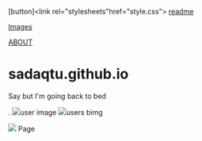 [button]<link rel="stylesheets"href="style.css">
[readme](https://en.wikipedia.org/wiki/user:sadaqtu)

[Images](0.png)
 
[ABOUT](  https://github.com/sadaqtu/sadaqtu.github.io/wiki)
# sadaqtu.github.io
Say but I'm going back to bed


.
<img src="0.pn">user image
<img src="img(1).jpg">users bimg



<img src="AJWN07_9007.jg">
Page 
